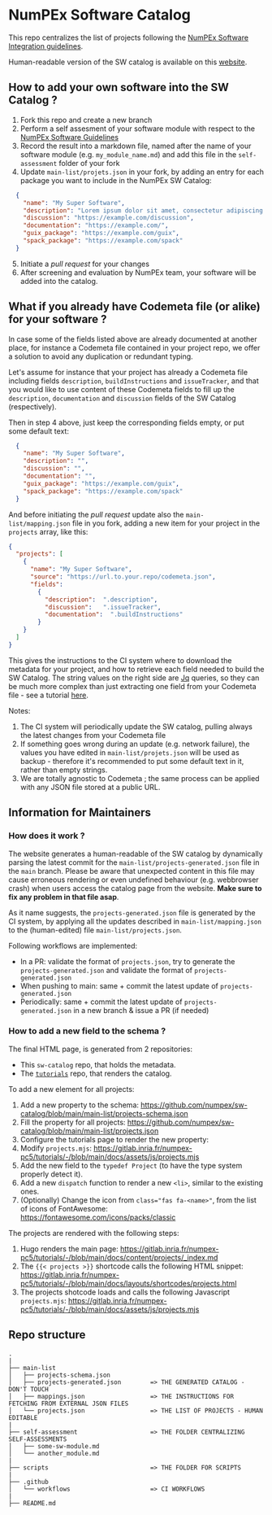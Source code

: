 # NumPEx Software Catalog

This repo centralizes the list of projects following the [NumPEx Software Integration guidelines](https://numpex-pc5.gitlabpages.inria.fr/tutorials/projects/guidelines/index.html).

Human-readable version of the SW catalog is available on this [website](https://numpex-pc5.gitlabpages.inria.fr/tutorials/projects/index.html).

## How to add your own software into the SW Catalog ?

1. Fork this repo and create a new branch
2. Perform a self assesment of your software module with respect to the [NumPEx Software Guidelines](https://numpex-pc5.gitlabpages.inria.fr/tutorials/projects/guidelines/index.html)
3. Record the result into a markdown file, named after the name of your software module (e.g. `my_module_name.md`) and add this file in the `self-assessment` folder of your fork
4. Update `main-list/projets.json` in your fork, by adding an entry for each package you want to include in the NumPEx SW Catalog:
~~~~json
  {
    "name": "My Super Software",
    "description": "Lorem ipsum dolor sit amet, consectetur adipiscing elit, sed do eiusmod\ntempor incididunt ut labore et dolore magna aliqua. Ut enim ad minim\nveniam, quis nostrud exercitation ullamco laboris nisi ut aliquip ex ea\ncommodo consequat. Duis aute irure dolor in reprehenderit in voluptate\nvelit esse cillum dolore eu fugiat nulla pariatur. Excepteur sint occaecat\ncupidatat non proident, sunt in culpa qui officia deserunt mollit anim id\nest laborum.\n",
    "discussion": "https://example.com/discussion",
    "documentation": "https://example.com/",
    "guix_package": "https://example.com/guix",
    "spack_package": "https://example.com/spack"
  }
~~~~
5. Initiate a _pull request_ for your changes
6. After screening and evaluation by NumPEx team, your software will be added into the catalog.

## What if you already have Codemeta file (or alike) for your software ?

In case some of the fields listed above are already documented at another place, for instance a Codemeta file contained in your project repo, we offer a solution to avoid any duplication or redundant typing.

Let's assume for instance that your project has already a Codemeta file including fields `description`, `buildInstructions` and `issueTracker`, and that you would like to use content of these Codemeta fields to fill up the `description`, `documentation` and `discussion` fields  of the SW Catalog (respectively).

Then in step 4 above, just keep the corresponding fields empty, or put some default text:
~~~~json
  {
    "name": "My Super Software",
    "description": "",
    "discussion": "",
    "documentation": "",
    "guix_package": "https://example.com/guix",
    "spack_package": "https://example.com/spack"
  }
~~~~

And before initiating the _pull request_  update also the `main-list/mapping.json` file in you fork, adding a new item for your project in the `projects` array, like this:
~~~~json
{
  "projects": [
    {
      "name": "My Super Software",
      "source": "https://url.to.your.repo/codemeta.json",
      "fields": 
        {
          "description":  ".description",
		  "discussion":   ".issueTracker",
		  "documentation":  ".buildInstructions"
        }
    }
  ]
}
~~~~
This gives the instructions to the CI system where to download the metadata for your project, and how to retrieve each field needed to build the SW Catalog. The string values on the right side are [Jq](https://jqlang.org/) queries, so they can be much more complex than just extracting one field from your Codemeta file - see a tutorial [here](https://www.baeldung.com/linux/jq-command-json).

Notes:
1. The CI system will periodically update the SW catalog, pulling always the latest changes from your Codemeta file
2. If something goes wrong during an update (e.g. network failure), the values you have edited in `main-list/projets.json` will be used as backup - therefore it's recommended to put some default text in it, rather than empty strings.
2. We are totally agnostic to Codemeta ; the same process can be applied with any JSON file stored at a public URL.

## Information for Maintainers

### How does it work ? 

The website generates a human-readable of the SW catalog by dynamically parsing the latest commit for the `main-list/projects-generated.json` file in the `main` branch. 
Please be aware that unexpected content in this file may cause erroneous rendering or even undefined behaviour (e.g. webbrowser crash) when users access the catalog page from the website. **Make sure to fix any problem in that file asap**.

As it name suggests, the `projects-generated.json` file is generated by the CI system, by applying all the updates described in `main-list/mapping.json` to the (human-edited) file `main-list/projects.json`.

Following workflows are implemented:
- In a PR: validate the format of `projects.json`, try to generate the `projects-generated.json` and validate the format of `projects-generated.json`
- When pushing to main: same + commit the latest update of `projects-generated.json`
- Periodically: same + commit the latest update of `projects-generated.json` in a new branch & issue a PR (if needed)

### How to add a new field to the schema ?

The final HTML page, is generated from 2 repositories:

- This `sw-catalog` repo, that holds the metadata.
- The [`tutorials`](https://gitlab.inria.fr/numpex-pc5/tutorials) repo, that renders the catalog.

To add a new element for all projects:

1. Add a new property to the schema: https://github.com/numpex/sw-catalog/blob/main/main-list/projects-schema.json
2. Fill the property for all projects: https://github.com/numpex/sw-catalog/blob/main/main-list/projects.json
3. Configure the tutorials page to render the new property:
  1. Modify `projects.mjs`: https://gitlab.inria.fr/numpex-pc5/tutorials/-/blob/main/docs/assets/js/projects.mjs
  2. Add the new field to the `typedef Project` (to have the type system properly detect it).
  3. Add a new `dispatch` function to render a new `<li>`, similar to the existing ones.
  4. (Optionally) Change the icon from `class="fas fa-<name>"`, from the list of icons of FontAwesome: https://fontawesome.com/icons/packs/classic

The projects are rendered with the following steps:

1. Hugo renders the main page: https://gitlab.inria.fr/numpex-pc5/tutorials/-/blob/main/docs/content/projects/_index.md
2. The `{{< projects >}}` shortcode calls the following HTML snippet: https://gitlab.inria.fr/numpex-pc5/tutorials/-/blob/main/docs/layouts/shortcodes/projects.html
3. The projects shotcode loads and calls the following Javascript `projects.mjs`: https://gitlab.inria.fr/numpex-pc5/tutorials/-/blob/main/docs/assets/js/projects.mjs

## Repo structure
```
.
|
├── main-list
│   ├── projects-schema.json
│   ├── projects-generated.json        => THE GENERATED CATALOG - DON'T TOUCH
│   ├── mappings.json                  => THE INSTRUCTIONS FOR FETCHING FROM EXTERNAL JSON FILES
│   └── projects.json                  => THE LIST OF PROJECTS - HUMAN EDITABLE
|
├── self-assessment                    => THE FOLDER CENTRALIZING SELF-ASSESSMENTS
│   ├── some-sw-module.md
│   └── another_module.md
|
├── scripts                            => THE FOLDER FOR SCRIPTS
|
├── .github
│   └── workflows                      => CI WORKFLOWS
|
├── README.md
````
